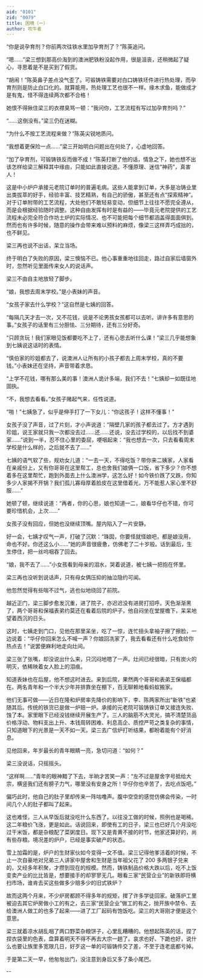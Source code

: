 ```yaml
---
aid: "0101"
zid: "0079"
title: 困境（一）
author: 吹牛者
---
```


“你是说孕育剂？你前两次往铁水里加孕育剂了？”陈英追问。



“嗯……”梁三想到那高价淘到的澳洲肥铁粉没起作用，很是沮丧，还稍微起了疑心，寻思着是不是买到了假货。



“胡闹！”陈英鼻子差点没气歪了。可锻铸铁需要对白口铸铁坯件进行热处理，而孕育剂则是防止白口化的。就算能用，热处理工艺也很不一样。缘木求鱼，能做成才是有鬼，怪不得连续两次都不合格！



她恨不得揪住梁三的衣襟臭骂一顿：“我问你，工艺流程有写过加孕育剂吗？”



“……这倒没有。”梁三仍在迷糊。



“为什么不按工艺流程来做？”陈英尖锐地质问。



“我想着更保险一点……”梁三开始明白问题出在何处了，心虚地回答。



“加了孕育剂，可锻铸铁反而做不成！”陈英打断了他的话，情急之下，她也想不出该怎样给梁三解释其中缘由，只能如此直接说道。不懂原理、迷信“神药”，真害人！



这是中小炉户承接元老院订单时的普遍毛病。这些人能拿到订单，大多是冶铸业里出类拔萃的好手，经验丰富、技艺精熟，有自己的骄傲，甚至还有点“探索精神”。对于订单附带的工艺流程，大处他们不敢轻易变动，但细节上往往不愿完全遵从，而是会根据经验随时调整。这种自由发挥有时是有益的——毕竟元老院提供的工艺流程未必完全符合作坊土炉的实际情况、也不可能把每个细节都涵盖得面面俱到。然而也有许多时候，随意的操作会带来难以预料的麻烦，像梁三这样弄巧成拙的，也不鲜见。



梁三再也说不出话，呆立当场。

终于明白了失败的原因，梁三懊恼不已。他心事重重地往回走，路过自家后墙窗外时，忽然听见里面传来女人的说话声。



梁三不由自主地放轻了脚步。



“娘，我想去周末学校。”是小表妹的声音。



“女孩子家去什么学校？”这自然是七姨的回答。



“每隔几天才去一次，又不花钱，说是不论男孩女孩都可以去听。讲许多有意思的事。”女孩子的话里有三分胆怯、三分期待，还有三分好奇。



“只顾贪玩！我们家眼见饭都要吃不上了，还有心思去听什么课！”梁三几乎能想象到七姨说这话时的表情。



“慎伯家的珍姐都去了，说澳洲人让所有的小孩子都去上周末学校，真的不要钱。”小表妹还在坚持，声音带着求恳。



“上学不花钱，哪有那么美的事！澳洲人诡计多端，我们不去！”七姨却一如既往地固执。



“不，我想去看看。”女孩子赌起气来，任性说道。



“啪！”七姨急了，似乎是伸手打了一下女儿：“你这孩子！这样不懂事！”



女孩子没了声音，过了片刻，才小声说道：“隔壁几家的孩子都去过了。方才遇到珍姐，说王家就只我一次都没去过……还……还说，没去过学校的，以后找不到婆家……”说到一半，忍不住心里的委屈，哽咽起来：“我也想去一次，只去看看周末学校是什么样的，之后就不去了……”



七姨的语气软了些，规劝女儿道：“一去一天，不得吃饭？带你来二姨家，人家看在亲戚份上，又有你哥哥在这里帮工，总也舍我们娘俩一口饭，省下多少？你不想着多在这里帮忙，跑到外面去上什么澳洲学，这怎么好！如今铁价跌了又跌，你知多少人家揭不开锅？我们孤儿寡母厚着脸皮在这里借着光，万不能惹人家心里不舒服……”



她顿了顿，继续说道：“再者，你的心思，娘也知道一二，娘看华仔也不错，你可要珍惜机会，上次……”



女孩子没有回应，但她也没继续顶嘴。屋内陷入了一片安静。



好一会，七姨才叹气一声，打破了沉默：“珠囡，你要怪就怪娘吧，都是娘没用，命也不好。你还这么小……”她的声音很疲惫，仿佛老了二十岁般。话到最后，生生停住，把一丝呜咽吞了回去。



“娘，我不去了……”小女孩看到母亲的泪水，哭着说道，被七姨一把抱在怀里。



梁三再也没听到说话声，只有母女俩压抑的抽泣隐约可闻。



他忽然觉得有些喘不过气，逃也似地绕回了前院。



越近正门，梁三脚步愈发沉重，进了院子，亦迟迟没有进房打招呼。天色渐渐黑了，两个哥哥和保福表弟约莫还在看着后院的炉子，他自闷坐在堂屋檐下，呆呆地望着西沉的日头。



这时，七姨走到门口，见他在那里呆坐，吃了一惊，连忙扭头拿袖子擦了擦脸，一边说着：“华仔你回来怎么不喊一声？你娘回冼家了，我去看看还有什么吃食给你热点去！”说罢便麻利地走向灶间。



梁三张了张嘴，却没说出什么来，只沉闷地嗯了一声。灶间已经很暗，只有炭火的明灭，依稀映着女人脸上的泪痕。



知道表妹也在后屋，他不想这时进去。来到后院，果然两个哥哥和表弟王保福都在。两名青年和一个半大少年并排靠坐在棚下，百无聊赖地看蚂蚁搬家。



他们无事可做——近日在隆和炉房率先降价的影响下，李、陈两家所出“新铁”也紧随其后。传统的铁货已是做一炉赔一炉。承接的元老院可锻铸铁订单又接连失败、蚀了本。家里眼下已经没钱继续开展生产了。三人的脑筋不大灵光，搞不清楚货品价格浮动、物料支出上升、本钱周转困难、利息高企、质控严苛之类复杂的事情，只知道眼下的光景是一天不如一天。梁三去广信炉打听结果，都盼着能有个好消息。



见他回来，年岁最长的青年眼睛一亮，急切问道：“如何？”



梁三没说话，只摇摇头。



“这样啊……”青年的眼神黯了下去，半晌才苦笑一声：“左不过是屋舍字号抵给大宗，横竖我们还有膀子力气，哪里没有安身之所！华仔你也辛苦了，去吃点饭吧。”



偏巧此时，他自己的肚子里却传来一阵咕噜声。腹中空空的感觉仿佛会传染，一时间几个人的肚子都叫了起来。



这也难怪，三人从早饭后就没吃什么东西了。以往没工做的时候，照例也是喝稀。这二年粮价飞涨，更是如此。话说回来，即使有工的日子，梁三也已好几个月没吃过干米饭，都是杂粮配了菜粥度日。现下又是青黄不接的时节，他家还算好的，尚有些存粮。境况差的炉户，已经是事实破产的状态。



雪上加霜的是，炉户的生财家伙如今变得一文不值。梁三记得他爹活着的时候，不止一次自豪地对兄弟三人讲家中屋舍和生财是当年祖父花了 200 多两银子兑来的，又经多年积聚，才攒到现在的规模。然而，铸铁制品价格大跌以后，吃不上饭变卖产业的比比皆是，想要接手的却寥寥无几。眼看三家“民营企业”的新铁即将横扫市场，谁肯去买这些做多少赔多少的旧式铁炉？



故而这两个月来，不少炉房都顾不得多年的规矩，撵了许多学徒回家。破落炉工里被迫去其它炉房做小工的有之，去三家“民营企业”做工的有之，抛开族中禁令、去给澳洲人做工的也多了起来——进了工厂起码有饱饭吃。梁三的大哥刚才便是这个意思。



梁三就着凉水胡乱咽了两口野菜杂粮饼子，心里乱糟糟的。他想起陈英的话，捏了捏衣袋里的色表，盘算着明天不得不再去大宗一趟了。哀求也好、下跪也好，说什么也要让族里多宽限几日，好歹这一单的可锻铸件交了差，不至于连老底都亏掉。



于是第二天一早，他匆匆出门，没注意到身后又多了条小尾巴。



--






